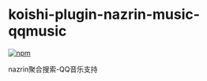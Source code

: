 # koishi-plugin-nazrin-music-qqmusic

[![npm](https://img.shields.io/npm/v/koishi-plugin-nazrin-music-qqmusic?style=flat-square)](https://www.npmjs.com/package/koishi-plugin-nazrin-music-qqmusic)

nazrin聚合搜索-QQ音乐支持
